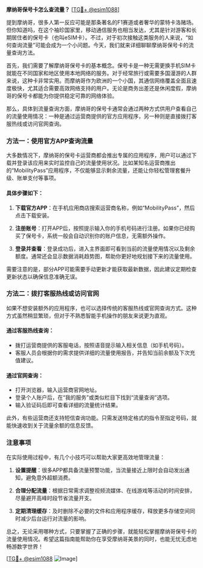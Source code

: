 **摩纳哥保号卡怎么查流量？** [[TG💪+ @esim1088](https://t.me/s/esim1088)]

提到摩纳哥，很多人第一反应可能是那条著名的F1赛道或者奢华的蒙特卡洛赌场。但你知道吗，在这个袖珍国家里，移动通信服务也相当发达，尤其是针对游客和长期居住者的保号卡（也叫eSIM卡）。不过，对于初次接触这类服务的人来说，“如何查询流量”可能会成为一个小问题。今天，我们就来详细聊聊摩纳哥保号卡的流量查询方法。

首先，我们需要了解摩纳哥保号卡的基本概念。保号卡是一种无需更换手机SIM卡就能在不同国家和地区使用本地网络的服务。对于经常旅行或需要多国漫游的人群来说，这种卡非常实用。而摩纳哥作为欧洲的一个小国，其通信网络覆盖全面且速度极快，尤其适合需要高效网络支持的用户。无论是商务出差还是休闲度假，摩纳哥的保号卡都能为你提供稳定可靠的网络体验。

那么，具体到流量查询方面，摩纳哥的保号卡通常会通过两种方式供用户查看自己的流量使用情况：一种是通过运营商提供的官方应用程序，另一种则是直接拨打客服热线或访问官网查询。

### 方法一：使用官方APP查询流量

大多数情况下，摩纳哥的保号卡运营商都会推出专属的应用程序，用户可以通过下载并登录该应用来实时监控自己的流量使用状况。比如某知名运营商推出的“MobilityPass”应用程序，不仅能够显示剩余流量，还能让你轻松管理套餐升级、账单支付等事项。

#### 具体步骤如下：

1. **下载官方APP**：在手机应用商店搜索运营商名称，例如“MobilityPass”，然后点击下载安装。
   
2. **注册账号**：打开APP后，按照提示输入你的手机号码进行注册。如果你已经购买了保号卡，系统一般会自动识别你的账户信息，无需额外操作。

3. **登录并查看**：登录成功后，进入主界面即可看到当前的流量使用情况以及剩余额度。通常还会显示数据消耗趋势图，帮助你更好地规划接下来的流量使用。

需要注意的是，部分APP可能需要手动更新才能获取最新数据，因此建议定期检查更新状态以确保信息准确无误。

### 方法二：拨打客服热线或访问官网

如果不想安装额外的应用程序，也可以选择传统的客服热线或官网查询方式。这种方式虽然稍显繁琐，但对于不熟悉智能手机操作的朋友来说更为直观。

#### 通过客服热线查询：
- 拨打运营商提供的客服电话，按照语音提示输入相关信息（如手机号码）。
- 客服人员会根据你的需求提供详细的流量使用报告，并告知当前余额及下次充值建议。

#### 通过官网查询：
- 打开浏览器，输入运营商官网地址。
- 登录个人账户后，在“我的服务”或类似栏目下找到“流量查询”选项。
- 输入验证码后即可查看详细的流量统计结果。

此外，有些运营商还支持短信查询功能。只需发送特定格式的指令至指定号码，就能快速收到关于流量余额的信息反馈。

### 注意事项

在实际使用过程中，有几个小技巧可以帮助大家更高效地管理流量：

1. **设置提醒**：很多APP都具备流量预警功能，当流量接近上限时会自动发出通知，避免意外超额消费。
   
2. **合理分配流量**：根据日常需求调整视频流媒体、在线游戏等活动的时间安排，尽量避开高峰时段节省流量开支。

3. **定期清理缓存**：及时删除不必要的文件和应用程序缓存，释放更多存储空间同时减少后台运行对流量的影响。

总之，无论采用哪种方式，只要掌握了正确的步骤，就能轻松掌握摩纳哥保号卡的流量使用情况。希望这篇指南能帮助你在享受摩纳哥美景的同时，也能无忧无虑地畅游数字世界！

[[TG💪+ @esim1088](https://t.me/s/esim1088) ![Image](https://i.postimg.cc/4NQfJmqS/Snipaste-2025-05-13-00-14-12.png)]